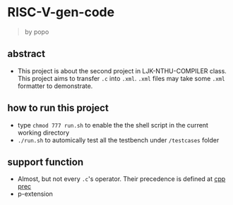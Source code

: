 # RISC-V-gen-code
> by popo
## abstract
- This project is about the second project in LJK-NTHU-COMPILER class. This project aims to transfer `.c` into `.xml`. `.xml` files may take some `.xml` formatter to demonstrate.
## how to run this project
- type `chmod 777 run.sh` to enable the the shell script in the current working directory
- `./run.sh` to automically test all the testbench under `/testcases` folder
## support function
- Almost, but not every `.c`'s operator. Their precedence is defined at [cpp prec](https://en.cppreference.com/w/cpp/language/operator_precedence)
- p-extension
